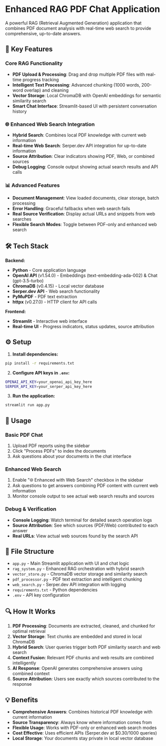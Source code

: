 # Enhanced RAG PDF Chat Application

A powerful RAG (Retrieval Augmented Generation) application that combines PDF document analysis with real-time web search to provide comprehensive, up-to-date answers.

## 🚀 Key Features

### Core RAG Functionality
- **PDF Upload & Processing**: Drag and drop multiple PDF files with real-time progress tracking
- **Intelligent Text Processing**: Advanced chunking (1000 words, 200-word overlap) and cleaning
- **Vector Storage**: Local ChromaDB with OpenAI embeddings for semantic similarity search
- **Smart Chat Interface**: Streamlit-based UI with persistent conversation history

### 🌐 Enhanced Web Search Integration
- **Hybrid Search**: Combines local PDF knowledge with current web information
- **Real-time Web Search**: Serper.dev API integration for up-to-date information
- **Source Attribution**: Clear indicators showing PDF, Web, or combined sources
- **Debug Logging**: Console output showing actual search results and API calls

### 📊 Advanced Features
- **Document Management**: View loaded documents, clear storage, batch processing
- **Error Handling**: Graceful fallbacks when web search fails
- **Real Source Verification**: Display actual URLs and snippets from web searches
- **Flexible Search Modes**: Toggle between PDF-only and enhanced web search

## 🛠️ Tech Stack

**Backend:**
- **Python** - Core application language
- **OpenAI API** (v1.54.0) - Embeddings (text-embedding-ada-002) & Chat (gpt-3.5-turbo)
- **ChromaDB** (v0.4.15) - Local vector database
- **Serper.dev API** - Web search functionality
- **PyMuPDF** - PDF text extraction
- **httpx** (v0.27.0) - HTTP client for API calls

**Frontend:**
- **Streamlit** - Interactive web interface
- **Real-time UI** - Progress indicators, status updates, source attribution

## ⚙️ Setup

1. **Install dependencies:**
```bash
pip install -r requirements.txt
```

2. **Configure API keys in `.env`:**
```bash
OPENAI_API_KEY=your_openai_api_key_here
SERPER_API_KEY=your_serper_api_key_here
```

3. **Run the application:**
```bash
streamlit run app.py
```

## 🔧 Usage

### Basic PDF Chat
1. Upload PDF reports using the sidebar
2. Click "Process PDFs" to index the documents
3. Ask questions about your documents in the chat interface

### Enhanced Web Search
1. Enable "🌐 Enhanced with Web Search" checkbox in the sidebar
2. Ask questions to get answers combining PDF content with current web information
3. Monitor console output to see actual web search results and sources

### Debug & Verification
- **Console Logging**: Watch terminal for detailed search operation logs
- **Source Attribution**: See which sources (PDF/Web) contributed to each answer
- **Real URLs**: View actual web sources found by the search API

## 📁 File Structure

- `app.py` - Main Streamlit application with UI and chat logic
- `rag_system.py` - Enhanced RAG orchestration with hybrid search
- `vector_store.py` - ChromaDB vector storage and similarity search
- `pdf_processor.py` - PDF text extraction and intelligent chunking
- `web_search.py` - Serper.dev API integration with logging
- `requirements.txt` - Python dependencies
- `.env` - API key configuration

## 🔍 How It Works

1. **PDF Processing**: Documents are extracted, cleaned, and chunked for optimal retrieval
2. **Vector Storage**: Text chunks are embedded and stored in local ChromaDB
3. **Hybrid Search**: User queries trigger both PDF similarity search and web search
4. **Context Fusion**: Relevant PDF chunks and web results are combined intelligently
5. **AI Response**: OpenAI generates comprehensive answers using combined context
6. **Source Attribution**: Users see exactly which sources contributed to the response

## 💡 Benefits

- **Comprehensive Answers**: Combines historical PDF knowledge with current information
- **Source Transparency**: Always know where information comes from
- **Flexible Usage**: Works with PDF-only or enhanced web search modes
- **Cost Effective**: Uses efficient APIs (Serper.dev at $0.30/1000 queries)
- **Local Storage**: Your documents stay private in local vector database